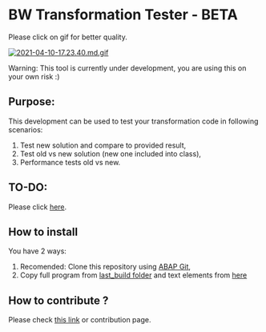 # BW Transformation Tester - BETA

Please click on gif for better quality.

[![2021-04-10-17.23.40.md.gif](https://media.giphy.com/media/aEAizboJo9Kp6Cb3et/giphy.gif)](https://gifyu.com/image/rbV0)

Warning:
This tool is currently under development, you are using this on your own risk :)

## Purpose:
This development can be used to test your transformation code in following scenarios:

1.  Test new solution and compare to provided result,
2.  Test old vs new solution (new one included into class),
3.  Performance tests old vs new.

## TO-DO:<br />

Please click [here](https://github.com/pawelwiejkut/bw_trfn_tester/issues/2).

## How to install
You have 2 ways:
1. Recomended: Clone this repository using [ABAP Git](https://github.com/larshp/abapGit), 
2. Copy full program from [last_build folder](https://raw.githubusercontent.com/pawelwiejkut/bw_trfn_tester/main/last_build/zbw_trfn_tester.abap) and text elements from [here](https://raw.githubusercontent.com/pawelwiejkut/bw_trfn_tester/main/last_build/text_elements.txt) 

## How to contribute ?

Please check [this link](https://pawelwiejkut.net/how-to-contribute-abap-projects-on-github/) or contribution page. 
